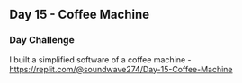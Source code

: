 ## Day 15 - Coffee Machine

### Day Challenge

I built a simplified software of a coffee machine - https://replit.com/@soundwave274/Day-15-Coffee-Machine

